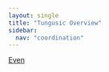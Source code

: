 ```yaml
---
layout: single
title: "Tungusic Overview"
sidebar:
  nav: "coordination"
---
```



[Even](/assets/files/coordination/even.pdf)